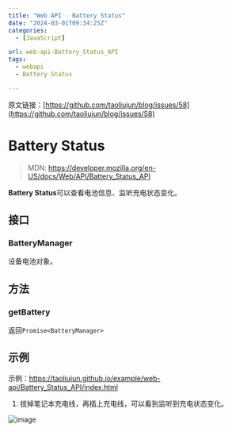 ```yaml
---
title: "Web API - Battery Status"
date: "2024-03-01T09:34:25Z"
categories:
  - [JavaScript]

url: web-api-Battery_Status_API
tags:
  - webapi
  - Battery Status

---
```



原文链接：[https://github.com/taoliujun/blog/issues/58](https://github.com/taoliujun/blog/issues/58)

<!--hexo
---
url: web-api-Battery_Status_API
tags:
  - webapi
  - Battery Status
---
-->

# Battery Status

> MDN: https://developer.mozilla.org/en-US/docs/Web/API/Battery_Status_API

**Battery Status**可以查看电池信息、监听充电状态变化。

## 接口

### BatteryManager

设备电池对象。

## 方法

### getBattery

返回`Promise<BatteryManager>`

## 示例

示例：https://taoliujun.github.io/example/web-api/Battery_Status_API/index.html

1. 拔掉笔记本充电线，再插上充电线，可以看到监听到充电状态变化。

![image](https://github.com/taoliujun/blog/assets/5689134/9944f20b-95b2-4bc2-b2c6-01c7cdcdf80d)




